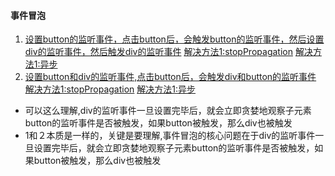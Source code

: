 #### 事件冒泡
1. [设置button的监听事件，点击button后，会触发button的监听事件，然后设置div的监听事件，然后触发div的监听事件]()
[解决方法1:stopPropagation]()
[解决方法1:异步]()
2. [设置button和div的监听事件,点击button后，会触发div和button的监听事件]()
[解决方法1:stopPropagation]()
[解决方法1:异步]()
* 可以这么理解,div的监听事件一旦设置完毕后，就会立即贪婪地观察子元素button的监听事件是否被触发，如果button被触发，那么div也被触发
* 1和２本质是一样的，关键是要理解,事件冒泡的核心问题在于div的监听事件一旦设置完毕后，就会立即贪婪地观察子元素button的监听事件是否被触发，如果button被触发，那么div也被触发
